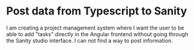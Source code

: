 
# Post data from Typescript to Sanity

I am creating a project management system where I want the user to be able to add "tasks" directly in the Angular frontend without going through the Sanity studio interface.
I can not find a way to post information.

        